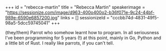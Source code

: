 +++
id = "rebecca-martin"
title = "Rebecca Martin"
speakerimage = "https://sessionize.com/image/d963-400o400o2-b36f071e-9c24-44bf-989e-6590e6857200.jpg"
links = []
sessionizeId = "cccbb74d-4831-49f5-98a5-5dcc59745041"
+++

(they/them) Parrot who somehow learnt how to program. In all seriousness I've been programming for 5 years (!) at this point, mainly in Go, Python and a little bit of Rust. I really like parrots, if you can't tell. 